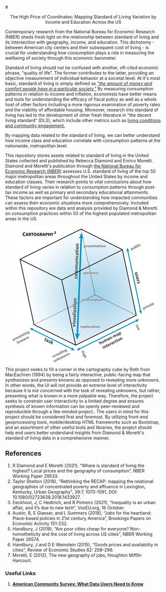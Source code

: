 #<center> The High Price of Coordinates: Mapping Standard of Living Variation by Income and Education Across the US</center>
<p>Contemporary research from the National Bureau for Economic Research (NBER) sheds fresh light on the relationship between standard of living and its intersection with geography, income, and education. This dichotomy - between American city centers and their subsequent cost of living - is crucial for understanding how consumption plays a role in measuring the wellbeing of society through this economic barometer.</p>
<p> Standard of living should not be confused with another, oft-cited economic phrase, "quality of life". The former contributes to the latter, providing an objective measurement of individual behavior at a societal level. At it's most basic, standard of living is simply defined as <a href="https://dictionary.cambridge.org/dictionary/english/standard-of-living"><i>"the amount of money and comfort people have in a particular society."</a></i> By measuring consumption patterns in relation to income and inflation, economists have better means and tools for understanding the efficacy of fiscal policy as well as a whole host of other factors including a more rigorous examination of poverty rates and the viability of affordable housing. Moreover, research into standard of living has led to the development of other fresh literature in "the decent living standard" (DLS), which include other metrics such as <a href="https://www.ncbi.nlm.nih.gov/pmc/articles/PMC6013539/">living conditions and community engagement.</a> 
<p>By mapping data related to the standard of living, we can better understand how income class and education correlate with consumption patterns at the nationwide, metropolitan level. 

<p>This repository stores assets related to standard of living in the United States collected and published by Rebecca Diamond and Enrico Moretti. Diamond and Moretti's publication through <a href="chrome-extension://efaidnbmnnnibpcajpcglclefindmkaj/viewer.html?pdfurl=https%3A%2F%2Feml.berkeley.edu%2F~moretti%2Fconsumption.pdf&clen=1946340&chunk=true">the National Bureau for Economic Research (NBER)</a> assesses U.S. standard of living of the top 50 major metropolitan areas throughout the United States by income and education classes. Their research points to vital conclusions about how  standard of living varies in relation to consumption patterns through post-tax income as well as primary and secondary educational attainments. These factors are important for understanding how impacted communities can assess their economic situations more comprehensively. Included within this repository are data and analysis provided by Diamond & Moretti on consumption practices within 50 of the highest populated metropolitan areas in the US.

<center><img src="images/MacEachren1994.png" alt="Carto Cube Image"></center>
This project seeks to fill a corner in the cartography cube by Roth from MacEachren (1994) by being a fairly interactive, public-facing map that synthesizes and presents knowns as opposed to revealing more unknowns. In other words, the UI will not provide an extreme level of interactivity because it is not concerned with the task of revealing unknowns, but rather, presenting what is known in a more palpable way. Therefore, the project seeks to constrain user interactivity to a limited degree and ensures synthesis of known information can be openly peer-reviewed and reproducible through a like-minded project..
The users in mind for this project should be considered first and foremost. By utilizing front-end geoprocessing tools, mobile/desktop HTML frameworks such as Bootstrap, and an assortment of other useful tools and libraries, the project should help end users better understand insights from Diamond & Moretti's standard of living data in a comprehensive manner. 


## References
<ol> 
<li>R Diamond and E Moretti (2021), “Where is standard of living the highest? Local prices and the geography of consumption”, NBER Working Paper 29533.</li>
<li>Taylor Shelton (2018), "Rethinking the RECAP: mapping the relational geographies of concentrated poverty and affluence in Lexington, Kentucky, Urban Geography", 39:7, 1070-1091, DOI: 10.1080/02723638.2018.1433927.
</li>
<li>Eeckhout, J, C Hedtrich, and R Pinheiro (2021), “Inequality is an urban affair, and it’s due to new tech”, VoxEU.org, 16 October. 

<li>Austin, B, E Glaeser, and L Summers (2018), “Jobs for the heartland: Place-based policies in 21st century America”, Brookings Papers on Economic Activity 151-232.

<li>Handbury, J (2019), “Are poor cities cheap for everyone? Non-homotheticity and the cost of living across US cities”, NBER Working Paper 26574. 

<li>Handbury, J and D E Weinstein (2015), “Goods prices and availability in cities”, Review of Economic Studies 82: 258–296.

<li>Moretti, E (2012), The new geography of jobs, Houghton Mifflin Harcourt.
</ol>

### Useful Links
<ol>
<li><b><a href="https://www.census.gov/programs-surveys/acs/library/handbooks/geography.html">American Community Survey: What Data Users Need to Know</a>
<b>
